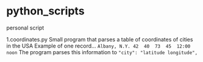 # python_scripts

personal script

1.coordinates.py
Small program that parses a table of coordinates of cities in the USA
Example of one record...
```Albany, N.Y.	42	40	73	45	12:00 noon```
The program parses this information to 
```"city": "latitude longitude",```
